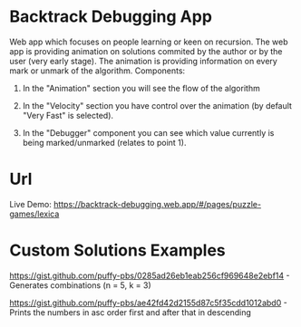 # Backtrack Debugging App

Web app which focuses on people learning or keen on recursion. The web app is providing animation on solutions commited by the author or by the user (very early stage). The animation is providing information on every mark or unmark of the algorithm. Components:

1. In the "Animation" section you will see the flow of the algorithm

2. In the "Velocity" section you have control over the animation (by default "Very Fast" is selected).

3. In the "Debugger" component you can see which value currently is being marked/unmarked (relates to point 1).


# Url
Live Demo: https://backtrack-debugging.web.app/#/pages/puzzle-games/lexica

# Custom Solutions Examples
https://gist.github.com/puffy-pbs/0285ad26eb1eab256cf969648e2ebf14 - Generates combinations (n = 5, k = 3)

https://gist.github.com/puffy-pbs/ae42fd42d2155d87c5f35cdd1012abd0 - Prints the numbers in asc order first and after that in descending
